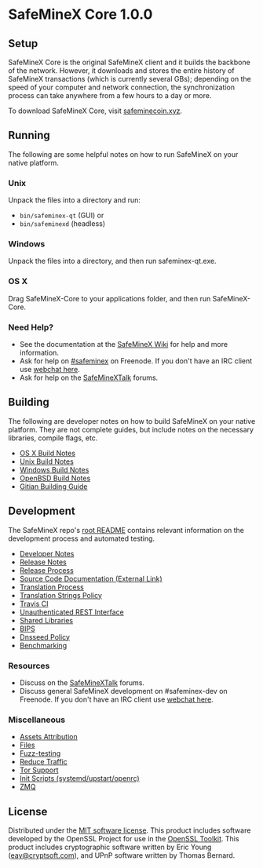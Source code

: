 SafeMineX Core 1.0.0
=====================

Setup
---------------------
SafeMineX Core is the original SafeMineX client and it builds the backbone of the network. However, it downloads and stores the entire history of SafeMineX transactions (which is currently several GBs); depending on the speed of your computer and network connection, the synchronization process can take anywhere from a few hours to a day or more.

To download SafeMineX Core, visit [safeminecoin.xyz](https://safeminecoin.xyz).

Running
---------------------
The following are some helpful notes on how to run SafeMineX on your native platform.

### Unix

Unpack the files into a directory and run:

- `bin/safeminex-qt` (GUI) or
- `bin/safeminexd` (headless)

### Windows

Unpack the files into a directory, and then run safeminex-qt.exe.

### OS X

Drag SafeMineX-Core to your applications folder, and then run SafeMineX-Core.

### Need Help?

* See the documentation at the [SafeMineX Wiki](https://safeminex.info/)
for help and more information.
* Ask for help on [#safeminex](http://webchat.freenode.net?channels=safeminex) on Freenode. If you don't have an IRC client use [webchat here](http://webchat.freenode.net?channels=safeminex).
* Ask for help on the [SafeMineXTalk](https://safeminextalk.io/) forums.

Building
---------------------
The following are developer notes on how to build SafeMineX on your native platform. They are not complete guides, but include notes on the necessary libraries, compile flags, etc.

- [OS X Build Notes](build-osx.md)
- [Unix Build Notes](build-unix.md)
- [Windows Build Notes](build-windows.md)
- [OpenBSD Build Notes](build-openbsd.md)
- [Gitian Building Guide](gitian-building.md)

Development
---------------------
The SafeMineX repo's [root README](/README.md) contains relevant information on the development process and automated testing.

- [Developer Notes](developer-notes.md)
- [Release Notes](release-notes.md)
- [Release Process](release-process.md)
- [Source Code Documentation (External Link)](https://dev.visucore.com/safeminex/doxygen/)
- [Translation Process](translation_process.md)
- [Translation Strings Policy](translation_strings_policy.md)
- [Travis CI](travis-ci.md)
- [Unauthenticated REST Interface](REST-interface.md)
- [Shared Libraries](shared-libraries.md)
- [BIPS](bips.md)
- [Dnsseed Policy](dnsseed-policy.md)
- [Benchmarking](benchmarking.md)

### Resources
* Discuss on the [SafeMineXTalk](https://safeminextalk.io/) forums.
* Discuss general SafeMineX development on #safeminex-dev on Freenode. If you don't have an IRC client use [webchat here](http://webchat.freenode.net/?channels=safeminex-dev).

### Miscellaneous
- [Assets Attribution](assets-attribution.md)
- [Files](files.md)
- [Fuzz-testing](fuzzing.md)
- [Reduce Traffic](reduce-traffic.md)
- [Tor Support](tor.md)
- [Init Scripts (systemd/upstart/openrc)](init.md)
- [ZMQ](zmq.md)

License
---------------------
Distributed under the [MIT software license](/COPYING).
This product includes software developed by the OpenSSL Project for use in the [OpenSSL Toolkit](https://www.openssl.org/). This product includes
cryptographic software written by Eric Young ([eay@cryptsoft.com](mailto:eay@cryptsoft.com)), and UPnP software written by Thomas Bernard.
